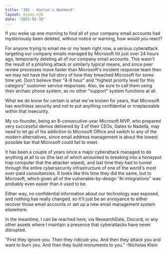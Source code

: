 ```yaml
---
title: "305 - Hanlon's Weekend"
layout: essay.njk
date: "2025-05-30"
---
```


If you woke up one morning to find all of your company email accounts had mysteriously been deleted, without notice or warning, how would you react?

For anyone trying to email me or my team right now, a serious cyberattack targeting our company emails managed by Microsoft hit just over 24 hours ago, temporarily deleting all of our company email accounts. This wasn't the result of a phishing attack or similarly typical means, and since peer review processes move faster than Microsoft's incident response team then we may not have the full story of how they breached Microsoft for some time yet. Don't believe their "4-8 hour" and "highest priority level for this category" customer service responses. Also, be sure to call them using their archaic phone system, as no other "support" system functions at all.

What we do know for certain is what we've known for years, that Microsoft has worthless security and not to put anything confidential or irreplaceable within that insecurity.

My co-founder, being an 8-consecutive-year Microsoft MVP, who prepared very successful demos delivered by 3 of their CEOs, Gates to Nadella, may need to let go of his addiction to Microsoft Office and switch to any of the modern alternatives, since email address management is about the lowest possible bar that Microsoft could fail to meet.

It has been a couple of years since a major cyberattack managed to do anything at all to us (the last of which amounted to breaking into a honeypot trap computer that the attacker wiped), and last time they had to tunnel through the entire cybersecurity infrastructure of one of the world's most over-paid consultancies. It looks like this time they did the same, but to Microsoft, which given all of the vulnerable-by-design "AI integrations" was probably even easier than it used to be.

Either way, no confidential information about our technology was exposed, and nothing has really changed, so it'll just be an annoyance to either recover those email accounts or set up a new email management system elsewhere.

In the meantime, I can be reached here, via ResearchGate, Discord, or any other assets where I maintain a presence that cyberattacks have never disrupted.

"First they ignore you. Then they ridicule you. And then they attack you and want to burn you. And then they build monuments to you." –Nicholas Klein

